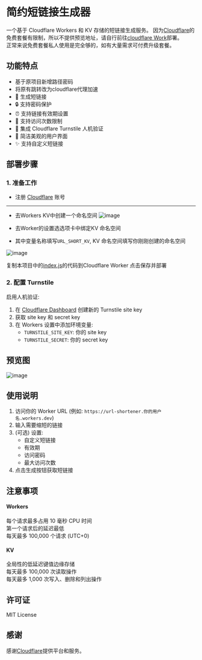 # 简约短链接生成器

一个基于 Cloudflare Workers 和 KV 存储的短链接生成服务。
因为[Cloudflare](https://www.cloudflare.com)的免费套餐有限制，所以不提供预览地址，请自行前往[cloudflare Work](https://dash.cloudflare.com)部署。  
正常来说免费套餐私人使用是完全够的，如有大量需求可付费升级套餐。

## 功能特点

- 基于原项目新增路径密码
- 将原有跳转改为cloudflare代理加速
- 🔗 生成短链接
- 🔒 支持密码保护
- ⏰ 支持链接有效期设置
- 🔢 支持访问次数限制
- 🤖 集成 Cloudflare Turnstile 人机验证
- 🎨 简洁美观的用户界面
- ✨ 支持自定义短链接

## 部署步骤

### 1. 准备工作

- 注册 [Cloudflare](https://dash.cloudflare.com) 账号
-------
- 去Workers KV中创建一个命名空间
![image](https://github.com/user-attachments/assets/eb761e5d-bdfa-4ef6-8c8f-d347bd27daed)

- 去Worker的设置选选项卡中绑定KV 命名空间

- 其中变量名称填写`URL_SHORT_KV`, KV 命名空间填写你刚刚创建的命名空间

![image](https://github.com/user-attachments/assets/68db428a-c3af-42f7-90fc-43ba91f9cc7b)

复制本项目中的[index.js](/index.js)的代码到Cloudflare Worker 点击保存并部署

### 2. 配置 Turnstile

启用人机验证:

1. 在 [Cloudflare Dashboard](https://dash.cloudflare.com/?to=/:account/turnstile) 创建新的 Turnstile site key
2. 获取 site key 和 secret key
3. 在 Workers 设置中添加环境变量:
   - `TURNSTILE_SITE_KEY`: 你的 site key
   - `TURNSTILE_SECRET`: 你的 secret key

## 预览图

![image](https://github.com/user-attachments/assets/25d3c304-3b25-485a-b158-29d795439cbd)

## 使用说明

1. 访问你的 Worker URL (例如: `https://url-shortener.你的用户名.workers.dev`)
2. 输入需要缩短的链接
3. (可选) 设置:
   - 自定义短链接
   - 有效期
   - 访问密码
   - 最大访问次数
4. 点击生成按钮获取短链接

## 注意事项
#### Workers  
每个请求最多占用 10 毫秒 CPU 时间  
第一个请求后的延迟最低  
每天最多 100,000 个请求 (UTC+0)  
#### KV  
全局性的低延迟键值边缘存储  
每天最多 100,000 次读取操作  
每天最多 1,000 次写入、删除和列出操作  
  
## 许可证

MIT License

## 感谢
感谢[Cloudflare](https://www.cloudflare.com)提供平台和服务。
